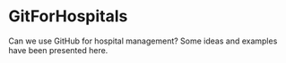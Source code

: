 # GitForHospitals
Can we use GitHub for hospital management? Some ideas and examples have been presented here.


